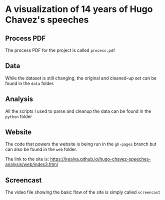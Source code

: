 # A visualization of 14 years of Hugo Chavez's speeches

## Process PDF

The process PDF for the project is called `process.pdf`

## Data

While the dataset is still changing, the original and cleaned-up set can be found in the `data` folder.

## Analysis

All the scripts I used to parse and cleanup the data can be found in the `python` folder

## Website

The code that powers the website is being run in the `gh-pages` branch but can also be found in the `web` folder.

The link to the site is: https://irealva.github.io/hugo-chavez-speeches-analysis/web/index3.html

## Screencast

The video file showing the basic flow of the site is simply called `screencast`
